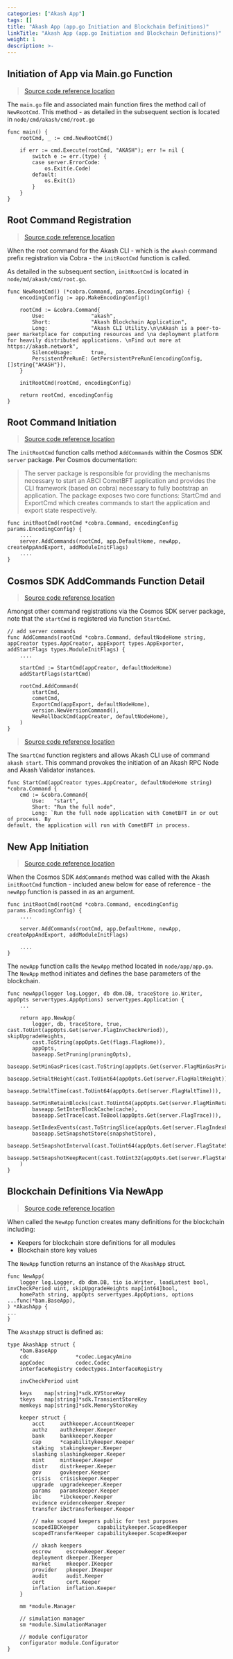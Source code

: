 ```yaml
---
categories: ["Akash App"]
tags: []
title: "Akash App (app.go Initiation and Blockchain Definitions)"
linkTitle: "Akash App (app.go Initiation and Blockchain Definitions)"
weight: 1
description: >-
---
```


## Initiation of App via Main.go Function

> [Source code reference location](https://github.com/akash-network/node/blob/master/cmd/akash/main.go)

The `main.go` file and associated main function fires the method call of `NewRootCmd`.  This method - as detailed in the subsequent section is located in `node/cmd/akash/cmd/root.go`

```
func main() {
	rootCmd, _ := cmd.NewRootCmd()

	if err := cmd.Execute(rootCmd, "AKASH"); err != nil {
		switch e := err.(type) {
		case server.ErrorCode:
			os.Exit(e.Code)
		default:
			os.Exit(1)
		}
	}
}
```

## Root Command Registration

> [Source code reference location](https://github.com/akash-network/node/blob/52d5ee5caa2c6e5a5e59893d903d22fe450d6045/cmd/akash/cmd/root.go#L46)

When the root command for the Akash CLI - which is the `akash` command prefix registration via Cobra - the `initRootCmd` function is called.

As detailed in the subsequent section, `initRootCmd` is located in `node/md/akash/cmd/root.go`.

```
func NewRootCmd() (*cobra.Command, params.EncodingConfig) {
	encodingConfig := app.MakeEncodingConfig()

	rootCmd := &cobra.Command{
		Use:               "akash",
		Short:             "Akash Blockchain Application",
		Long:              "Akash CLI Utility.\n\nAkash is a peer-to-peer marketplace for computing resources and \na deployment platform for heavily distributed applications. \nFind out more at https://akash.network",
		SilenceUsage:      true,
		PersistentPreRunE: GetPersistentPreRunE(encodingConfig, []string{"AKASH"}),
	}

	initRootCmd(rootCmd, encodingConfig)

	return rootCmd, encodingConfig
}
```

## Root Command Initiation

> [Source code reference location](https://github.com/akash-network/node/blob/52d5ee5caa2c6e5a5e59893d903d22fe450d6045/cmd/akash/cmd/root.go#L103)

The `initRootCmd` function calls method `AddCommands` within the Cosmos SDK `server` package.  Per Cosmos documentation:

> The server package is responsible for providing the mechanisms necessary to start an ABCI CometBFT application and provides the CLI framework (based on cobra) necessary to fully bootstrap an application. The package exposes two core functions: StartCmd and ExportCmd which creates commands to start the application and export state respectively.

```
func initRootCmd(rootCmd *cobra.Command, encodingConfig params.EncodingConfig) {
	....
	server.AddCommands(rootCmd, app.DefaultHome, newApp, createAppAndExport, addModuleInitFlags)
	....
}
```

## Cosmos SDK AddCommands Function Detail

> [Source code reference location](https://github.com/cosmos/cosmos-sdk/blob/main/server/util.go)

Amongst other command registrations via the Cosmos SDK server package, note that the `startCmd` is registered via function `StartCmd`.

```
// add server commands
func AddCommands(rootCmd *cobra.Command, defaultNodeHome string, appCreator types.AppCreator, appExport types.AppExporter, addStartFlags types.ModuleInitFlags) {
	....

	startCmd := StartCmd(appCreator, defaultNodeHome)
	addStartFlags(startCmd)

	rootCmd.AddCommand(
		startCmd,
		cometCmd,
		ExportCmd(appExport, defaultNodeHome),
		version.NewVersionCommand(),
		NewRollbackCmd(appCreator, defaultNodeHome),
	)
}
```

> [Source code reference location](https://github.com/cosmos/cosmos-sdk/blob/main/server/start.go)

The `SmartCmd` function registers and allows Akash CLI use of command `akash start`.  This command provokes the initiation of an Akash RPC Node and Akash Validator instances.

```
func StartCmd(appCreator types.AppCreator, defaultNodeHome string) *cobra.Command {
	cmd := &cobra.Command{
		Use:   "start",
		Short: "Run the full node",
		Long: `Run the full node application with CometBFT in or out of process. By
default, the application will run with CometBFT in process.
```

## New App Initiation

> [Source code reference location](https://github.com/akash-network/node/blob/52d5ee5caa2c6e5a5e59893d903d22fe450d6045/cmd/akash/cmd/root.go#L103)

When the Cosmos SDK `AddCommands` method was called with the Akash `initRootCmd` function - included anew below for ease of reference - the `newApp` function is passed in as an argument.

```
func initRootCmd(rootCmd *cobra.Command, encodingConfig params.EncodingConfig) {
	....

	server.AddCommands(rootCmd, app.DefaultHome, newApp, createAppAndExport, addModuleInitFlags)

	....
}
```

The `newApp` function calls the `NewApp` method located in `node/app/app.go`.  The `NewApp` method initiates and defines the base parameters of the blockchain.

```
func newApp(logger log.Logger, db dbm.DB, traceStore io.Writer, appOpts servertypes.AppOptions) servertypes.Application {
	...

	return app.NewApp(
		logger, db, traceStore, true, cast.ToUint(appOpts.Get(server.FlagInvCheckPeriod)), skipUpgradeHeights,
		cast.ToString(appOpts.Get(flags.FlagHome)),
		appOpts,
		baseapp.SetPruning(pruningOpts),
		baseapp.SetMinGasPrices(cast.ToString(appOpts.Get(server.FlagMinGasPrices))),
		baseapp.SetHaltHeight(cast.ToUint64(appOpts.Get(server.FlagHaltHeight))),
		baseapp.SetHaltTime(cast.ToUint64(appOpts.Get(server.FlagHaltTime))),
		baseapp.SetMinRetainBlocks(cast.ToUint64(appOpts.Get(server.FlagMinRetainBlocks))),
		baseapp.SetInterBlockCache(cache),
		baseapp.SetTrace(cast.ToBool(appOpts.Get(server.FlagTrace))),
		baseapp.SetIndexEvents(cast.ToStringSlice(appOpts.Get(server.FlagIndexEvents))),
		baseapp.SetSnapshotStore(snapshotStore),
		baseapp.SetSnapshotInterval(cast.ToUint64(appOpts.Get(server.FlagStateSyncSnapshotInterval))),
		baseapp.SetSnapshotKeepRecent(cast.ToUint32(appOpts.Get(server.FlagStateSyncSnapshotKeepRecent))),
	)
}
```

## Blockchain Definitions Via NewApp

> [Source code reference location](https://github.com/akash-network/node/blob/52d5ee5caa2c6e5a5e59893d903d22fe450d6045/app/app.go#L179)

When called the `NewApp` function creates many definitions for the blockchain including:

* Keepers for blockchain store definitions for all modules
* Blockchain store key values

The `NewApp` function returns an instance of the `AkashApp` struct.

```
func NewApp(
	logger log.Logger, db dbm.DB, tio io.Writer, loadLatest bool, invCheckPeriod uint, skipUpgradeHeights map[int64]bool,
	homePath string, appOpts servertypes.AppOptions, options ...func(*bam.BaseApp),
) *AkashApp {
...
}
```

The `AkashApp` struct is defined as:

```
type AkashApp struct {
	*bam.BaseApp
	cdc               *codec.LegacyAmino
	appCodec          codec.Codec
	interfaceRegistry codectypes.InterfaceRegistry

	invCheckPeriod uint

	keys    map[string]*sdk.KVStoreKey
	tkeys   map[string]*sdk.TransientStoreKey
	memkeys map[string]*sdk.MemoryStoreKey

	keeper struct {
		acct     authkeeper.AccountKeeper
		authz    authzkeeper.Keeper
		bank     bankkeeper.Keeper
		cap      *capabilitykeeper.Keeper
		staking  stakingkeeper.Keeper
		slashing slashingkeeper.Keeper
		mint     mintkeeper.Keeper
		distr    distrkeeper.Keeper
		gov      govkeeper.Keeper
		crisis   crisiskeeper.Keeper
		upgrade  upgradekeeper.Keeper
		params   paramskeeper.Keeper
		ibc      *ibckeeper.Keeper
		evidence evidencekeeper.Keeper
		transfer ibctransferkeeper.Keeper

		// make scoped keepers public for test purposes
		scopedIBCKeeper      capabilitykeeper.ScopedKeeper
		scopedTransferKeeper capabilitykeeper.ScopedKeeper

		// akash keepers
		escrow     escrowkeeper.Keeper
		deployment dkeeper.IKeeper
		market     mkeeper.IKeeper
		provider   pkeeper.IKeeper
		audit      audit.Keeper
		cert       cert.Keeper
		inflation  inflation.Keeper
	}

	mm *module.Manager

	// simulation manager
	sm *module.SimulationManager

	// module configurator
	configurator module.Configurator
}
```